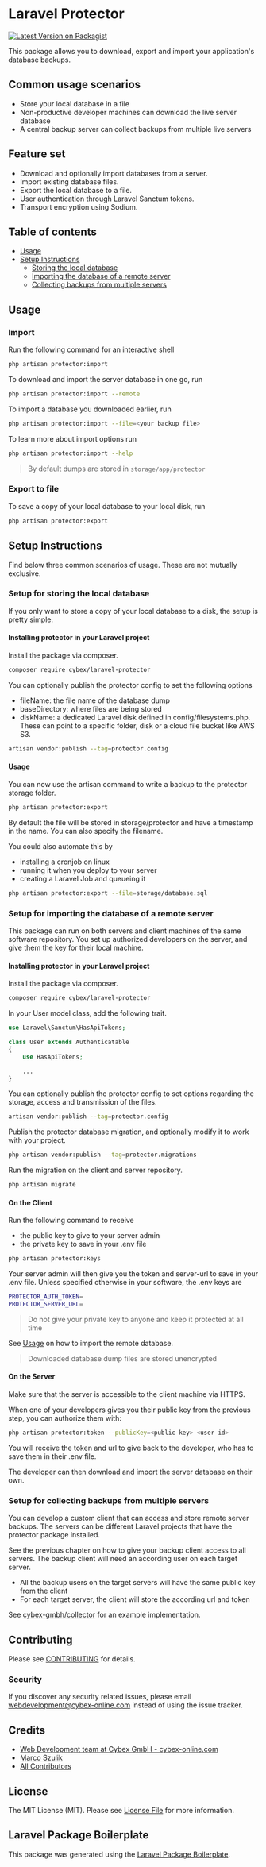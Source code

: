 # Laravel Protector

[![Latest Version on Packagist](https://img.shields.io/packagist/v/cybex/laravel-protector.svg?style=flat-square)](https://packagist.org/packages/cybex/laravel-protector)

This package allows you to download, export and import your application's database backups.


## Common usage scenarios
- Store your local database in a file
- Non-productive developer machines can download the live server database
- A central backup server can collect backups from multiple live servers


## Feature set

- Download and optionally import databases from a server.
- Import existing database files.
- Export the local database to a file.
- User authentication through Laravel Sanctum tokens.
- Transport encryption using Sodium.


## Table of contents

- [Usage](#usage)
- [Setup Instructions](#setup-instructions)
    - [Storing the local database](#setup-for-storing-the-local-database)
    - [Importing the database of a remote server](#setup-for-importing-the-database-of-a-remote-server)
    - [Collecting backups from multiple servers](#setup-for-collecting-backups-from-multiple-servers)


## Usage

### Import

Run the following command for an interactive shell
```bash
php artisan protector:import
```

To download and import the server database in one go, run
```bash
php artisan protector:import --remote
```

To import a database you downloaded earlier, run
```bash
php artisan protector:import --file=<your backup file>
```

To learn more about import options run
```bash
php artisan protector:import --help
```

>By default dumps are stored in `storage/app/protector`

### Export to file

To save a copy of your local database to your local disk, run
```bash
php artisan protector:export
```

## Setup Instructions

Find below three common scenarios of usage. These are not mutually exclusive.

### Setup for storing the local database

If you only want to store a copy of your local database to a disk, the setup is pretty simple.

#### Installing protector in your Laravel project

Install the package via composer.

```bash
composer require cybex/laravel-protector
```

You can optionally publish the protector config to set the following options
- fileName: the file name of the database dump
- baseDirectory: where files are being stored
- diskName: a dedicated Laravel disk defined in config/filesystems.php. These can point to a specific folder, disk or a  cloud file bucket like AWS S3.

```bash
artisan vendor:publish --tag=protector.config
```

#### Usage

You can now use the artisan command to write a backup to the protector storage folder.

```bash
php artisan protector:export
```

By default the file will be stored in storage/protector and have a timestamp in the name. You can also specify the filename.

You could also automate this by
- installing a cronjob on linux
- running it when you deploy to your server
- creating a Laravel Job and queueing it

```bash
php artisan protector:export --file=storage/database.sql
```

### Setup for importing the database of a remote server

This package can run on both servers and client machines of the same software repository. You set up authorized developers on the server, and give them the key for their local machine.

#### Installing protector in your Laravel project

Install the package via composer.

```bash
composer require cybex/laravel-protector
```

In your User model class, add the following trait.
```php
use Laravel\Sanctum\HasApiTokens;

class User extends Authenticatable
{
    use HasApiTokens;

    ...
}
```

You can optionally publish the protector config to set options regarding the storage, access and transmission of the files. 
```bash
artisan vendor:publish --tag=protector.config
```

Publish the protector database migration, and optionally modify it to work with your project.
```bash
php artisan vendor:publish --tag=protector.migrations
```

Run the migration on the client and server repository.
```bash
php artisan migrate
```

#### On the Client

Run the following command to receive
- the public key to give to your server admin
- the private key to save in your .env file
```bash
php artisan protector:keys
```

Your server admin will then give you the token and server-url to save in your .env file.
Unless specified otherwise in your software, the .env keys are
```bash
PROTECTOR_AUTH_TOKEN=
PROTECTOR_SERVER_URL=
```

>Do not give your private key to anyone and keep it protected at all time

See [Usage](#usage) on how to import the remote database.

>Downloaded database dump files are stored unencrypted

#### On the Server

Make sure that the server is accessible to the client machine via HTTPS.

When one of your developers gives you their public key from the previous step, you can authorize them with:

```bash
php artisan protector:token --publicKey=<public key> <user id>
```

You will receive the token and url to give back to the developer, who has to save them in their .env file.

The developer can then download and import the server database on their own.

### Setup for collecting backups from multiple servers

You can develop a custom client that can access and store remote server backups. The servers can be different Laravel projects that have the protector package installed.

See the previous chapter on how to give your backup client access to all servers. The backup client will need an according user on each target server.
* All the backup users on the target servers will have the same public key from the client
* For each target server, the client will store the according url and token 

See [cybex-gmbh/collector](https://github.com/cybex-gmbh/collector) for an example implementation.


## Contributing

Please see [CONTRIBUTING](CONTRIBUTING.md) for details.

### Security

If you discover any security related issues, please email webdevelopment@cybex-online.com instead of using the issue tracker.


## Credits

- [Web Development team at Cybex GmbH - cybex-online.com](https://github.com/cybex-gmbh)
- [Marco Szulik](https://github.com/mszulik)
- [All Contributors](../../contributors)


## License

The MIT License (MIT). Please see [License File](LICENSE.md) for more information.


## Laravel Package Boilerplate

This package was generated using the [Laravel Package Boilerplate](https://laravelpackageboilerplate.com).
